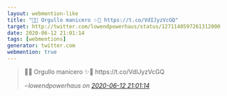 ```yaml
---
layout: webmention-like
title: "😤✨ Orgullo manicero ✨😤 https://t.co/VdIJyzVcGQ"
target: http://twitter.com/lowendpowerhaus/status/1271140597261312000
date: 2020-06-12 21:01:14
tags: [webmentions]
generator: twitter.com
webmention: true
---
```




<blockquote class="external-citation">
  <p>
    😤✨ Orgullo manicero ✨😤 https://t.co/VdIJyzVcGQ
  </p>
  <cite>‒<span class="p-author p-name">lowendpowerhaus</span>
    on
    <a href="http://twitter.com/lowendpowerhaus/status/1271140597261312000" rel="external nofollow" target="_blank">2020-06-12 21:01:14</a>
  </cite>
</blockquote>



